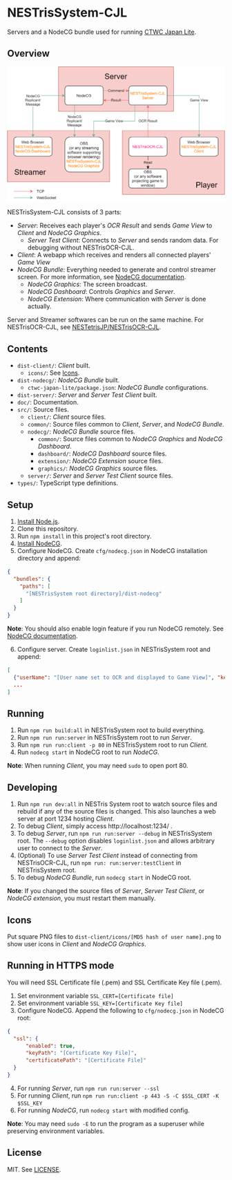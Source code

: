 # NESTrisSystem-CJL

Servers and a NodeCG bundle used for running [CTWC Japan Lite](https://sites.google.com/view/classic-tetris-japan/).

## Overview

![Overview](doc/overview.png)

NESTrisSystem-CJL consists of 3 parts:

* *Server*: Receives each player's *OCR Result* and sends *Game View* to *Client* and *NodeCG Graphics*.
  * *Server Test Client*: Connects to *Server* and sends random data. For debugging without NESTrisOCR-CJL.
* *Client*: A webapp which receives and renders all connected players' *Game View*
* *NodeCG Bundle*: Everything needed to generate and control streamer screen. For more information, see [NodeCG documentation](https://nodecg.com/docs/concepts-and-terminology).
  * *NodeCG Graphics*: The screen broadcast.
  * *NodeCG Dashboard*: Controls *Graphics* and *Server*.
  * *NodeCG Extension*: Where communication with *Server* is done actually.

Server and Streamer softwares can be run on the same machine.
For NESTrisOCR-CJL, see [NESTetrisJP/NESTrisOCR-CJL](https://github.com/NESTetrisJP/NESTrisOCR-CJL).

## Contents

* `dist-client/`: *Client* built.
  * `icons/`: See [Icons](#icons).
* `dist-nodecg/`: *NodeCG Bundle* built.
  * `ctwc-japan-lite/package.json`: *NodeCG Bundle* configurations.
* `dist-server/`: *Server* and *Server Test Client* built.
* `doc/`: Documentation.
* `src/`: Source files.
  * `client/`: *Client* source files.
  * `common/`: Source files common to *Client*, *Server*, and *NodeCG Bundle*.
  * `nodecg/`: *NodeCG Bundle* source files.
    * `common/`: Source files common to *NodeCG Graphics* and *NodeCG Dashboard*.
    * `dashboard/`: *NodeCG Dashboard* source files.
    * `extension/`: *NodeCG Extension* source files.
    * `graphics/`: *NodeCG Graphics* source files.
  * `server/`: *Server* and *Server Test Client* source files.
* `types/`: TypeScript type definitions.

## Setup

1. [Install Node.js](https://nodejs.org/).
2. Clone this repository.
3. Run `npm install` in this project's root directory.
4. [Install NodeCG](https://nodecg.com/docs/installing).
5. Configure NodeCG. Create `cfg/nodecg.json` in NodeCG installation directory and append:
```json
{
  "bundles": {
    "paths": [
      "[NESTrisSystem root directory]/dist-nodecg"
    ]
  }
}
```
**Note**: You should also enable login feature if you run NodeCG remotely. See [NodeCG documentation](https://nodecg.com/docs/security).

6. Configure server. Create `loginlist.json` in NESTrisSystem root and append:
```json
[
  {"userName": "[User name set to OCR and displayed to Game View]", "key": "[Access key set to OCR]"}
  ...
]
```

## Running

1. Run `npm run build:all` in NESTrisSystem root to build everything.
2. Run `npm run run:server` in NESTrisSystem root to run *Server*.
3. Run `npm run run:client -p 80` in NESTrisSystem root to run *Client*.
4. Run `nodecg start` in NodeCG root to run *NodeCG*.

**Note**: When running *Client*, you may need `sudo` to open port 80.

## Developing

1. Run `npm run dev:all` in NESTris System root to watch source files and rebuild if any of the source files is changed. This also launches a web server at port 1234 hosting *Client*.
2. To debug *Client*, simply access http://localhost:1234/ .
3. To debug *Server*, run `npm run run:server --debug` in NESTrisSystem root. The `--debug` option disables `loginlist.json` and allows arbitrary user to connect to the *Server*.
4. (Optional) To use *Server Test Client* instead of connecting from NESTrisOCR-CJL, run `npm run: run:server:testClient` in NESTrisSystem root.
5. To debug *NodeCG Bundle*, run `nodecg start` in NodeCG root.

**Note**: If you changed the source files of *Server*, *Server Test Client*, or *NodeCG extension*, you must restart them manually.

## Icons

Put square PNG files to `dist-client/icons/[MD5 hash of user name].png` to show user icons in *Client* and *NodeCG Graphics*.

## Running in HTTPS mode

You will need SSL Certificate file (.pem) and SSL Certificate Key file (.pem).

1. Set environment variable `SSL_CERT=[Certificate file]`
2. Set environment variable `SSL_KEY=[Certificate Key file]`
3. Configure NodeCG. Append the following to `cfg/nodecg.json` in NodeCG root:
```json
{
  "ssl": {
      "enabled": true,
      "keyPath": "[Certificate Key File]",
      "certificatePath": "[Certificate File]"
  }
}
```
4. For running *Server*, run `npm run run:server --ssl`
5. For running *Client*, run `npm run run:client -p 443 -S -C $SSL_CERT -K $SSL_KEY`
6. For running *NodeCG*, run `nodecg start` with modified config.

**Note**: You may need `sudo -E` to run the program as a superuser while preserving environment variables.

## License

MIT. See [LICENSE](LICENSE).